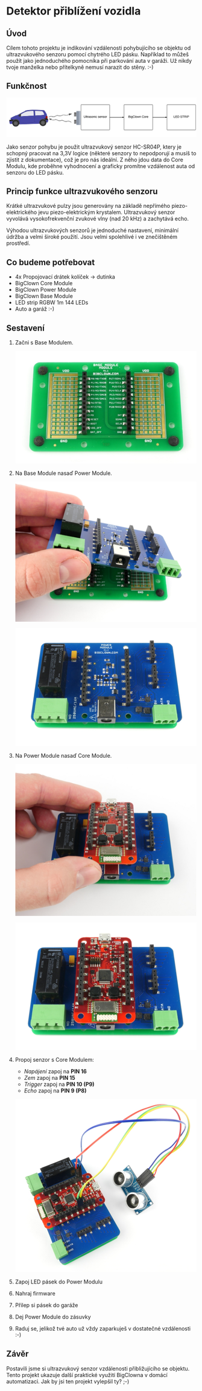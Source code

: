 # Detektor přiblížení vozidla


## Úvod

Cílem tohoto projektu je indikování vzdálenosti pohybujícího se objektu od ultrazvukového senzoru pomocí chytrého LED pásku.
Například to můžeš použít  jako jednoduchého pomocníka při parkování auta v garáži.
Už nikdy tvoje manželka nebo přítelkyně nemusí narazit do stěny. :-)


## Funkčnost

![Diagram](images/car-proximity-sensor/diagram.png)

Jako senzor pohybu je použit ultrazvukový senzor HC-SR04P, ktery je schopný pracovat na 3,3V logice (některé senzory to nepodporují a musíš to zjistit z dokumentace), což je pro nás ideální.
Z něho jdou data do Core Modulu, kde proběhne vyhodnocení a graficky promítne vzdálenost auta od senzoru do LED pásku.


## Princip funkce ultrazvukového senzoru

Krátké ultrazvukové pulzy jsou generovány na základě nepřímého piezo-elektrického jevu piezo-elektrickým krystalem.
Ultrazvukový senzor vyvolává vysokofrekvenční zvukové vlny (nad 20 kHz) a zachytává echo.

Výhodou ultrazvukových senzorů je jednoduché nastavení, minimální údržba a velmi široké použití.
Jsou velmi spolehlivé i ve znečištěném prostředí.


## Co budeme potřebovat

- 4x Propojovací drátek kolíček -> dutinka
- BigClown Core Module
- BigClown Power Module
- BigClown Base Module
- LED strip RGBW 1m 144 LEDs
- Auto a garáž :-)


## Sestavení

1. Začni s Base Modulem.

    ![Diagram](images/car-proximity-sensor/1-Base.png)

2. Na Base Module nasaď Power Module.

    ![](images/car-proximity-sensor/2-Base-Power.png)

    ![](images/car-proximity-sensor/3-Base-Power.png)

3. Na Power Module nasaď Core Module.

    ![](images/car-proximity-sensor/4-Base-Power-Core.png)

    ![](images/car-proximity-sensor/5-Base-Power-Core.png)

4. Propoj senzor s Core Modulem:
    - *Napájení* zapoj na **PIN 16**
    - *Zem* zapoj na **PIN 15**
    - *Trigger* zapoj na **PIN 10 (P9)**
    - *Echo* zapoj na **PIN 9 (P8)**

    ![Pinout](images/car-proximity-sensor/6-Base-Power-Core-Ultrasonic.png)

5. Zapoj LED pásek do Power Modulu
6. Nahraj firmware
7. Přilep si pásek do garáže
8. Dej Power Module do zásuvky
9. Raduj se, jelikož tvé auto už vždy zaparkuješ v dostatečné vzdálenosti :-)


## Závěr

Postavili jsme si ultrazvukový senzor vzdálenosti přibližujícího se objektu.
Tento projekt ukazuje další praktické využití BigClowna v domácí automatizaci.
Jak by jsi ten projekt vylepšil ty? ;-)

